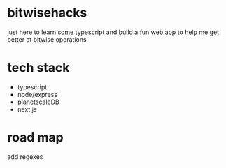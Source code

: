# bitwisehacks

just here to learn some typescript and build a fun web app to help me get better at bitwise operations 


# tech stack 
* typescript 
* node/express
* planetscaleDB
* next.js 

# road map 
add regexes 
